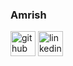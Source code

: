 ###  Amrish



[<img src='https://cdn.jsdelivr.net/npm/simple-icons@3.0.1/icons/github.svg' alt='github' height='40'>](https://github.com/Amrish0)  [<img src='https://cdn.jsdelivr.net/npm/simple-icons@3.0.1/icons/linkedin.svg' alt='linkedin' height='40'>](https://www.linkedin.com/in/www.linkedin.com/in/amrishchandrasekaran/)  

